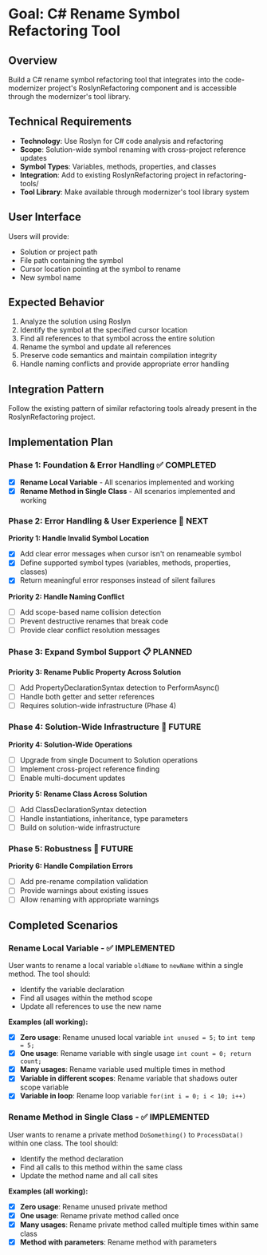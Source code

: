 # Goal: C# Rename Symbol Refactoring Tool

## Overview
Build a C# rename symbol refactoring tool that integrates into the code-modernizer project's RoslynRefactoring component and is accessible through the modernizer's tool library.

## Technical Requirements
- **Technology**: Use Roslyn for C# code analysis and refactoring
- **Scope**: Solution-wide symbol renaming with cross-project reference updates
- **Symbol Types**: Variables, methods, properties, and classes
- **Integration**: Add to existing RoslynRefactoring project in refactoring-tools/
- **Tool Library**: Make available through modernizer's tool library system

## User Interface
Users will provide:
- Solution or project path
- File path containing the symbol
- Cursor location pointing at the symbol to rename
- New symbol name

## Expected Behavior
1. Analyze the solution using Roslyn
2. Identify the symbol at the specified cursor location
3. Find all references to that symbol across the entire solution
4. Rename the symbol and update all references
5. Preserve code semantics and maintain compilation integrity
6. Handle naming conflicts and provide appropriate error handling

## Integration Pattern
Follow the existing pattern of similar refactoring tools already present in the RoslynRefactoring project.

## Implementation Plan

### Phase 1: Foundation & Error Handling ✅ COMPLETED
- [x] **Rename Local Variable** - All scenarios implemented and working
- [x] **Rename Method in Single Class** - All scenarios implemented and working

### Phase 2: Error Handling & User Experience 🚧 NEXT
**Priority 1: Handle Invalid Symbol Location**
- [x] Add clear error messages when cursor isn't on renameable symbol
- [x] Define supported symbol types (variables, methods, properties, classes)
- [x] Return meaningful error responses instead of silent failures

**Priority 2: Handle Naming Conflict**
- [ ] Add scope-based name collision detection
- [ ] Prevent destructive renames that break code
- [ ] Provide clear conflict resolution messages

### Phase 3: Expand Symbol Support 📋 PLANNED
**Priority 3: Rename Public Property Across Solution**
- [ ] Add PropertyDeclarationSyntax detection to PerformAsync()
- [ ] Handle both getter and setter references
- [ ] Requires solution-wide infrastructure (Phase 4)

### Phase 4: Solution-Wide Infrastructure 🔮 FUTURE
**Priority 4: Solution-Wide Operations**
- [ ] Upgrade from single Document to Solution operations
- [ ] Implement cross-project reference finding
- [ ] Enable multi-document updates

**Priority 5: Rename Class Across Solution**
- [ ] Add ClassDeclarationSyntax detection
- [ ] Handle instantiations, inheritance, type parameters
- [ ] Build on solution-wide infrastructure

### Phase 5: Robustness 🔮 FUTURE
**Priority 6: Handle Compilation Errors**
- [ ] Add pre-rename compilation validation
- [ ] Provide warnings about existing issues
- [ ] Allow renaming with appropriate warnings

## Completed Scenarios

### Rename Local Variable - ✅ IMPLEMENTED
User wants to rename a local variable `oldName` to `newName` within a single method. The tool should:
- Identify the variable declaration
- Find all usages within the method scope
- Update all references to use the new name

**Examples (all working):**
- [x] **Zero usage**: Rename unused local variable `int unused = 5;` to `int temp = 5;`
- [x] **One usage**: Rename variable with single usage `int count = 0; return count;`
- [x] **Many usages**: Rename variable used multiple times in method
- [x] **Variable in different scopes**: Rename variable that shadows outer scope variable
- [x] **Variable in loop**: Rename loop variable `for(int i = 0; i < 10; i++)`

### Rename Method in Single Class - ✅ IMPLEMENTED
User wants to rename a private method `DoSomething()` to `ProcessData()` within one class. The tool should:
- Identify the method declaration
- Find all calls to this method within the same class
- Update the method name and all call sites

**Examples (all working):**
- [x] **Zero usage**: Rename unused private method
- [x] **One usage**: Rename private method called once
- [x] **Many usages**: Rename private method called multiple times within same class
- [x] **Method with parameters**: Rename method with parameters